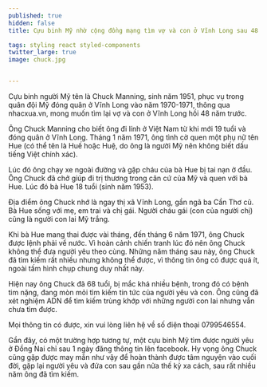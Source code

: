 ```yaml
---
published: true
hidden: false
title: Cựu binh Mỹ nhờ cộng đồng mạng tìm vợ và con ở Vĩnh Long sau 48 năm xa cách

tags: styling react styled-components
twitter_large: true
image: chuck.jpg


---
```


Cựu binh người Mỹ tên là Chuck Manning, sinh năm 1951, phục vụ trong quân đội Mỹ đóng quân ở Vĩnh Long vào năm 1970-1971, thông qua nhacxua.vn, mong muốn tìm lại vợ và con ở Vĩnh Long hồi 48 năm trước.

Ông Chuck Manning cho biết ông đi lính ở Việt Nam từ khi mới 19 tuổi và đóng quân ở Vĩnh Long. Tháng 1 năm 1971, ông tình cờ quen một phụ nữ tên Hue (có thể tên là Huế hoặc Huệ, do ông là người Mỹ nên không biết dấu tiếng Việt chính xác).

Lúc đó ông chạy xe ngoài đường và gặp cháu của bà Hue bị tai nạn ở đầu. Ông Chuck đã chở giúp đi trị thương trong căn cứ của Mỹ và quen với bà Hue. Lúc đó bà Hue 18 tuổi (sinh năm 1953).

Địa điểm ông Chuck nhớ là ngay thị xã Vĩnh Long, gần ngã ba Cần Thơ cũ. Bà Hue sống với mẹ, em trai và chị gái. Người cháu gái (con của người chị) cũng là người con lai Mỹ trắng.


Khi bà Hue mang thai được vài tháng, đến tháng 6 năm 1971, ông Chuck được lệnh phải về nước. Vì hoàn cảnh chiến tranh lúc đó nên ông Chuck không thể đưa người yêu theo cùng. Những năm tháng sau này, ông Chuck đã tìm kiếm rất nhiều nhưng không thể được, vì thông tin ông có được quá ít, ngoài tấm hình chụp chung duy nhất này.


Hiện nay ông Chuck đã 68 tuổi, bị mắc khá nhiều bệnh, trong đó có bệnh tim nặng, đang mòn mỏi tìm kiếm tin tức của người yêu và con. Ông cũng đã xét nghiệm ADN để tìm kiếm trùng khớp với những người con lai nhưng vẫn chưa tìm được.

Mọi thông tin có được, xin vui lòng liên hệ về số điện thoại 0799546554.

Gần đây, có một trường hợp tương tự, một cựu binh Mỹ tìm được người yêu ở Đồng Nai chỉ sau 1 ngày đăng thông tin lên facebook. Hy vọng ông Chuck cũng gặp được may mắn như vậy để hoàn thành được tâm nguyện vào cuối đời, gặp lại người yêu và đứa con sau gần nửa thế kỷ xa cách, sau rất nhiều năm ông đã tìm kiếm.

